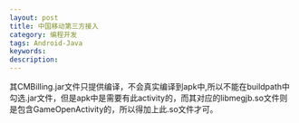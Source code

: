 ```yaml
---
layout: post
title: 中国移动第三方接入
category: 编程开发
tags: Android-Java
keywords: 
description: 
---
```


其CMBilling.jar文件只提供编译，不会真实编译到apk中,所以不能在buildpath中勾选.jar文件，但是apk中是需要有此activity的，而其对应的libmegjb.so文件则是包含GameOpenActivity的，所以得加上此.so文件才可。







